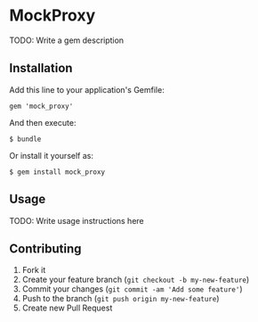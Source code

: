 # MockProxy

TODO: Write a gem description

## Installation

Add this line to your application's Gemfile:

    gem 'mock_proxy'

And then execute:

    $ bundle

Or install it yourself as:

    $ gem install mock_proxy

## Usage

TODO: Write usage instructions here

## Contributing

1. Fork it
2. Create your feature branch (`git checkout -b my-new-feature`)
3. Commit your changes (`git commit -am 'Add some feature'`)
4. Push to the branch (`git push origin my-new-feature`)
5. Create new Pull Request
